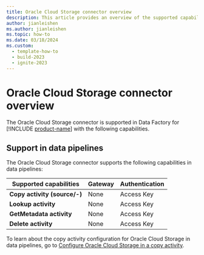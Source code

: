 ```yaml
---
title: Oracle Cloud Storage connector overview
description: This article provides an overview of the supported capabilities of the Oracle Cloud Storage connector.
author: jianleishen
ms.author: jianleishen
ms.topic: how-to
ms.date: 03/18/2024
ms.custom:
  - template-how-to
  - build-2023
  - ignite-2023
---
```


# Oracle Cloud Storage connector overview

The Oracle Cloud Storage connector is supported in Data Factory for [!INCLUDE [product-name](../includes/product-name.md)] with the following capabilities.

## Support in data pipelines

The Oracle Cloud Storage connector supports the following capabilities in data pipelines:

| **Supported capabilities** | **Gateway** | **Authentication** |
| --- | --- | ---|
| **Copy activity (source/-)** | None |Access Key |
| **Lookup activity** | None | Access Key |
| **GetMetadata activity** | None| Access Key |
| **Delete activity** | None | Access Key |

To learn about the copy activity configuration for Oracle Cloud Storage in data pipelines, go to [Configure Oracle Cloud Storage in a copy activity](connector-oracle-cloud-storage-copy-activity.md).

